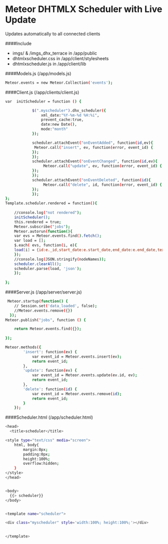 Meteor DHTMLX Scheduler with Live Update
====================================

Updates automatically to all connected clients



####Include

  - imgs/ & /imgs_dhx_terrace in /app/public
  - dhtmlxscheduler.css in /app/client/stylesheets
  - dhtmlxscheduler.js in /app/client/lib
  

####Models.js (/app/models.js)


```sh
Meteor.events = new Meteor.Collection('events');
```

####Client.js (/app/clients/client.js)

```sh
var  initScheduler = function () {

			$(".myscheduler").dhx_scheduler({
                xml_date:"%Y-%m-%d %H:%i",
                prevent_cache:true,
                date:new Date(),
                mode:"month"
            });

			scheduler.attachEvent("onEventAdded", function(id,ev){
			 Meteor.call("insert", ev, function(error, event_id) {
			});	
			});
			scheduler.attachEvent("onEventChanged", function(id,ev){
				 Meteor.call("update", ev, function(error, event_id) {
			});
			});
			scheduler.attachEvent("onEventDeleted", function(id){
				 Meteor.call("delete", id, function(error, event_id) {
			});	
			});
};
Template.scheduler.rendered = function(){
 
    //console.log("not rendered");
    initScheduler();
    this.rendered = true;
    Meteor.subscribe("jobs");
    Meteor.autorun(function(){
	var evs = Meteor.events.find().fetch();
	var load = [];
	$.each( evs, function(i, e){
	load[i] = {id:e._id,start_date:e.start_date,end_date:e.end_date,text:e.text} ;
	});
	//console.log(JSON.stringify(nodeNames));
	scheduler.clearAll();
	scheduler.parse(load, 'json');
	});
      
};

```

####Server.js (/app/server/server.js)

```sh
 Meteor.startup(function() {
    // Session.set('data_loaded', false); 
	//Meteor.events.remove({})
  });
Meteor.publish("jobs", function () {

    return Meteor.events.find({});
  
});

Meteor.methods({
        'insert': function(ev) {
            var event_id = Meteor.events.insert(ev);
            return event_id;
        },
		'update': function(ev) {
            var event_id = Meteor.events.update(ev.id, ev);
            return event_id;
        },
		'delete': function(id) {
            var event_id = Meteor.events.remove(id);
            return event_id;
        }
    });
```

####Scheduler.html (/app/scheduler.html)

```sh
<head>
  <title>scheduler</title>

<style type="text/css" media="screen">
    html, body{
        margin:0px;
        padding:0px;
        height:100%;
        overflow:hidden;
    }
</style>
</head>


<body>
  {{> scheduler}}
</body>


<template name="scheduler">

<div class="myscheduler" style='width:100%; height:100%;'></div>

 
</template>
```



